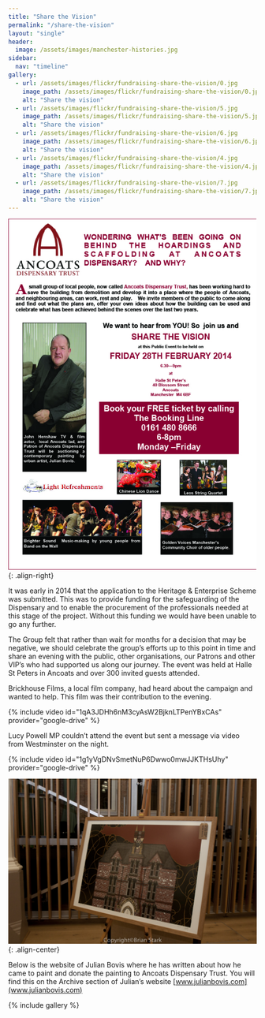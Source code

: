 ```yaml
---
title: "Share the Vision"
permalink: "/share-the-vision"
layout: "single"
header:
  image: /assets/images/manchester-histories.jpg
sidebar:
  nav: "timeline"
gallery:
  - url: /assets/images/flickr/fundraising-share-the-vision/0.jpg
    image_path: /assets/images/flickr/fundraising-share-the-vision/0.jpg
    alt: "Share the vision"    
  - url: /assets/images/flickr/fundraising-share-the-vision/5.jpg
    image_path: /assets/images/flickr/fundraising-share-the-vision/5.jpg
    alt: "Share the vision"
  - url: /assets/images/flickr/fundraising-share-the-vision/6.jpg
    image_path: /assets/images/flickr/fundraising-share-the-vision/6.jpg
    alt: "Share the vision"
  - url: /assets/images/flickr/fundraising-share-the-vision/4.jpg
    image_path: /assets/images/flickr/fundraising-share-the-vision/4.jpg
    alt: "Share the vision"
  - url: /assets/images/flickr/fundraising-share-the-vision/7.jpg
    image_path: /assets/images/flickr/fundraising-share-the-vision/7.jpg
    alt: "Share the vision"
---
```


![poster](assets/images/poster.jpg){: .align-right}

It was early in 2014 that the application to the Heritage & Enterprise Scheme was submitted.  This was to provide funding for the safeguarding of the Dispensary and to enable the procurement of the professionals needed at this stage of the project.  Without this funding we would have been unable to go any further.  

The Group felt that rather than wait for months for a decision that may be negative, we should celebrate the group’s efforts up to this point in time and share an evening with the public, other organisations, our Patrons and other VIP’s who had supported us along our journey.  The event was held at Halle St Peters in Ancoats and over 300 invited guests attended.  

Brickhouse Films, a local film company, had heard about the campaign and wanted to help.  This film was their contribution to the evening.

{% include video id="1qA3JDHh6nM3cyAsW2BjknLTPenYBxCAs" provider="google-drive" %}

Lucy Powell MP couldn’t attend the event but sent a message via video from Westminster on the night.

{% include video id="1g1yVgDNvSmetNuP6Dwwo0mwJJKTHsUhy" provider="google-drive" %}

![Art by Julian Bovis](assets/images/julian-bovis.jpg){: .align-center}

Below is the website of  Julian Bovis where he has written about how he came to paint and donate the painting to Ancoats Dispensary Trust.  You will find this on the Archive section of Julian’s website [www.julianbovis.com](www.julianbovis.com)

{% include gallery %}